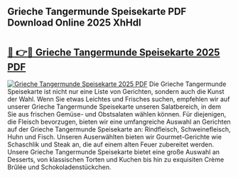 ## Grieche Tangermunde Speisekarte PDF Download Online 2025 XhHdl

# <h2><a href="http://gc9hxw.nevu.top/?p=Grieche+Tangermunde+Speisekarte">🔗 👉🔴 Grieche Tangermunde Speisekarte 2025 PDF</a></h2>

[![Grieche Tangermunde Speisekarte 2025 PDF](https://i.imgur.com/dBaPXMq.png)](http://gc9hxw.nevu.top/?p=Grieche+Tangermunde+Speisekarte)
Die Grieche Tangermunde Speisekarte ist nicht nur eine Liste von Gerichten, sondern auch die Kunst der Wahl. Wenn Sie etwas Leichtes und Frisches suchen, empfehlen wir auf unserer Grieche Tangermunde Speisekarte unseren Salatbereich, in dem Sie aus frischen Gemüse- und Obstsalaten wählen können. Für diejenigen, die Fleisch bevorzugen, bieten wir eine umfangreiche Auswahl an Gerichten auf der Grieche Tangermunde Speisekarte an: Rindfleisch, Schweinefleisch, Huhn und Fisch. Unseren Auserwählten bieten wir Gourmet-Gerichte wie Schaschlik und Steak an, die auf einem alten Feuer zubereitet werden. Unsere Grieche Tangermunde Speisekarte bietet eine große Auswahl an Desserts, von klassischen Torten und Kuchen bis hin zu exquisiten Crème Brûlée und Schokoladenstückchen.
